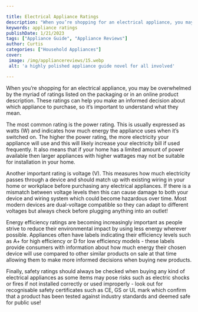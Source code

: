 ```yaml
---

title: Electrical Appliance Ratings
description: "When you’re shopping for an electrical appliance, you may be overwhelmed by the myriad of ratings listed on the packaging or in an...you wont regret reading on"
keywords: appliance ratings
publishDate: 1/21/2023
tags: ["Appliance Guide", "Appliance Reviews"]
author: Curtis
categories: ["Household Appliances"]
cover: 
 image: /img/appliancereviews/15.webp
 alt: 'a highly polished appliance guide novel for all involved'

---
```


When you’re shopping for an electrical appliance, you may be overwhelmed by the myriad of ratings listed on the packaging or in an online product description. These ratings can help you make an informed decision about which appliance to purchase, so it’s important to understand what they mean. 

The most common rating is the power rating. This is usually expressed as watts (W) and indicates how much energy the appliance uses when it’s switched on. The higher the power rating, the more electricity your appliance will use and this will likely increase your electricity bill if used frequently. It also means that if your home has a limited amount of power available then larger appliances with higher wattages may not be suitable for installation in your home. 

Another important rating is voltage (V). This measures how much electricity passes through a device and should match up with existing wiring in your home or workplace before purchasing any electrical appliances. If there is a mismatch between voltage levels then this can cause damage to both your device and wiring system which could become hazardous over time. Most modern devices are dual-voltage compatible so they can adapt to different voltages but always check before plugging anything into an outlet! 

Energy efficiency ratings are becoming increasingly important as people strive to reduce their environmental impact by using less energy wherever possible. Appliances often have labels indicating their efficiency levels such as A+ for high efficiency or D for low efficiency models - these labels provide consumers with information about how much energy their chosen device will use compared to other similar products on sale at that time allowing them to make more informed decisions when buying new products. 

Finally, safety ratings should always be checked when buying any kind of electrical appliances as some items may pose risks such as electric shocks or fires if not installed correctly or used improperly - look out for recognisable safety certificates such as CE, GS or UL mark which confirm that a product has been tested against industry standards and deemed safe for public use!

